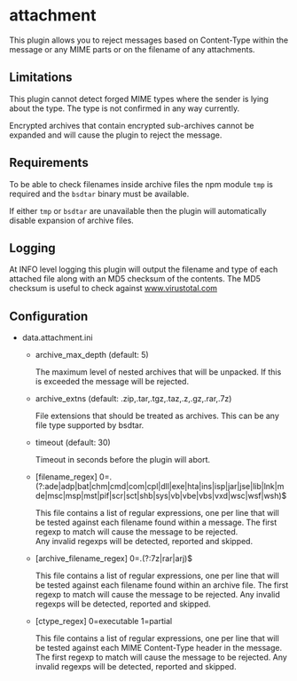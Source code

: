 attachment
==========

This plugin allows you to reject messages based on Content-Type within 
the message or any MIME parts or on the filename of any attachments.

Limitations
-----------

This plugin cannot detect forged MIME types where the sender is lying
about the type.  The type is not confirmed in any way currently.

Encrypted archives that contain encrypted sub-archives cannot be
expanded and will cause the plugin to reject the message.


Requirements
------------

To be able to check filenames inside archive files the npm module
`tmp` is required and the `bsdtar` binary must be available.

If either `tmp` or `bsdtar` are unavailable then the plugin will
automatically disable expansion of archive files.


Logging
-------

At INFO level logging this plugin will output the filename and type
of each attached file along with an MD5 checksum of the contents.
The MD5 checksum is useful to check against www.virustotal.com


Configuration
-------------

* data.attachment.ini

  - archive\_max\_depth
    (default: 5)

    The maximum level of nested archives that will be unpacked.
    If this is exceeded the message will be rejected.

  - archive\_extns
    (default: .zip,.tar,.tgz,.taz,.z,.gz,.rar,.7z) 

    File extensions that should be treated as archives.
    This can be any file type supported by bsdtar.

  - timeout
    (default: 30)

    Timeout in seconds before the plugin will abort.

  - [filename\_regex]
    0=\.(?:ade|adp|bat|chm|cmd|com|cpl|dll|exe|hta|ins|isp|jar|jse|lib|lnk|mde|msc|msp|mst|pif|scr|sct|shb|sys|vb|vbe|vbs|vxd|wsc|wsf|wsh)$

    This file contains a list of regular expressions, one per line that 
    will be tested against each filename found within a message.
    The first regexp to match will cause the message to be rejected.  
    Any invalid regexps will be detected, reported and skipped.

  - [archive\_filename\_regex]
    0=\.(?:7z|rar|arj)$
  
    This file contains a list of regular expressions, one per line that
    will be tested against each filename found within an archive file.
    The first regexp to match will cause the message to be rejected.
    Any invalid regexps will be detected, reported and skipped.

  - [ctype\_regex]
    0=executable
    1=partial
    
    This file contains a list of regular expressions, one per line that
    will be tested against each MIME Content-Type header in the message.
    The first regexp to match will cause the message to be rejected.
    Any invalid regexps will be detected, reported and skipped.
